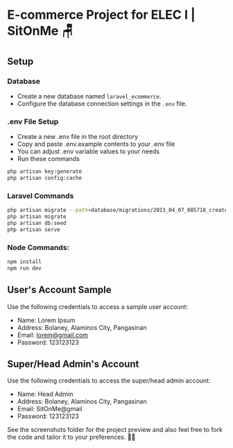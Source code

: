# E-commerce Project for ELEC I | SitOnMe 🪑

## Setup

### Database

-   Create a new database named `laravel_ecommerce`.
-   Configure the database connection settings in the `.env` file.

### .env File Setup

-   Create a new .env file in the root directory
-   Copy and paste .env.example contents to your .env file
-   You can adjust .env variable values to your needs
-   Run these commands

```bash
php artisan key:generate
php artisan config:cache
```

### Laravel Commands

```bash
php artisan migrate --path=database/migrations/2023_04_07_085718_create_payment_methods_table.php
php artisan migrate
php artisan db:seed
php artisan serve
```

### Node Commands:

```bash
npm install
npm run dev
```

## User's Account Sample

Use the following credentials to access a sample user account:

-   Name: Lorem Ipsum
-   Address: Bolaney, Alaminos City, Pangasinan
-   Email: lorem@gmail.com
-   Password: 123123123

## Super/Head Admin's Account

Use the following credentials to access the super/head admin account:

-   Name: Head Admin
-   Address: Bolaney, Alaminos City, Pangasinan
-   Email: SitOnMe@gmail
-   Password: 123123123

See the screenshots folder for the project preview and also feel free to fork the code and tailor it to your preferences. 🐱‍👤
